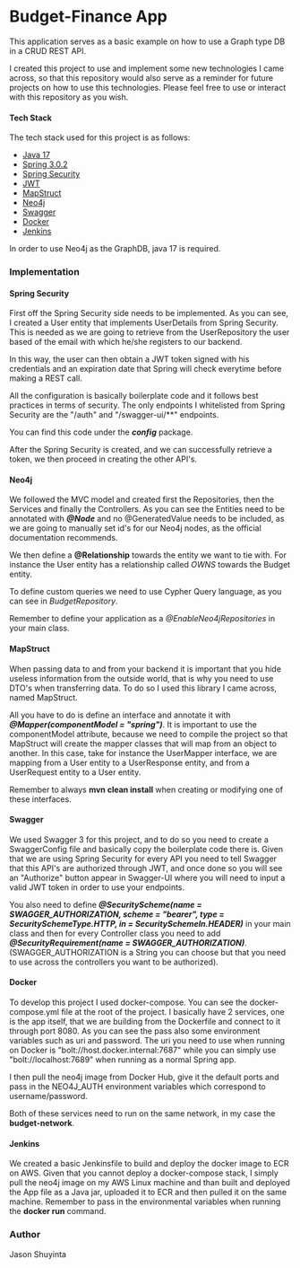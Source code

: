 # Budget-Finance App

This application serves as a basic example on how to use a Graph type DB in a CRUD REST API.

I created this project to use and implement some new technologies I came across, so that this repository would also
serve as a reminder for future projects on how to use this technologies. Please feel free to use or interact with this
repository as you wish.

#### Tech Stack

The tech stack used for this project is as follows:
- [Java 17](https://www.oracle.com/java/technologies/javase/jdk17-archive-downloads.html)
- [Spring 3.0.2](https://spring.io/quickstart)
- [Spring Security](https://docs.spring.io/spring-security/reference/index.html) 
- [JWT](https://jwt.io/)
- [MapStruct](https://mapstruct.org/)
- [Neo4j](https://neo4j.com/)
- [Swagger](https://swagger.io/)
- [Docker](https://www.docker.com/)
- [Jenkins](https://www.jenkins.io/)

In order to use Neo4j as the GraphDB, java 17 is required.

### Implementation

#### Spring Security
First off the Spring Security side needs to be implemented. As you can see, I created a User entity
that implements UserDetails from Spring Security. This is needed as we are going to retrieve from the UserRepository
the user based of the email with which he/she registers to our backend.

In this way, the user can then obtain a JWT token signed with his credentials and an expiration date that
Spring will check everytime before making a REST call. 

All the configuration is basically boilerplate code and it follows best practices in terms of security.
The only endpoints I whitelisted from Spring Security are the "/auth" and "/swagger-ui/**" endpoints.

You can find this code under the ***config*** package. 

After the Spring Security is created, and we can successfully retrieve a token, we then proceed in creating
the other API's. 

#### Neo4j
We followed the MVC model and created first the Repositories, then the Services and finally the Controllers.
As you can see the Entities need to be annotated with ***@Node*** and no @GeneratedValue needs to be included, as
we are going to manually set id's for our Neo4j nodes, as the official documentation recommends.

We then define a **@Relationship** towards the entity we want to tie with. For instance the User entity has a 
relationship called *OWNS* towards the Budget entity.

To define custom queries we need to use Cypher Query language, as you can see in *BudgetRepository*.

Remember to define your application as a *@EnableNeo4jRepositories* in your main class.

#### MapStruct
When passing data to and from your backend it is important that you hide useless information from the outside world,
that is why you need to use DTO's when transferring data. To do so I used this library I came across,
named MapStruct. 

All you have to do is define an interface and annotate it with ***@Mapper(componentModel = "spring")***.
It is important to use the componentModel attribute, because we need to compile the project so that MapStruct
will create the mapper classes that will map from an object to another. In this case, take for instance the UserMapper
interface, we are mapping from a User entity to a UserResponse entity, and from a UserRequest entity to a User entity.

Remember to always **mvn clean install** when creating or modifying one of these interfaces. 

#### Swagger
We used Swagger 3 for this project, and to do so you need to create a SwaggerConfig file and basically copy the
boilerplate code there is. 
Given that we are using Spring Security for every API you need to tell Swagger that this API's are authorized through
JWT, and once done so you will see an "Authorize" button appear in Swagger-UI where you will need to input a 
valid JWT token in order to use your endpoints.

You also need to define ***@SecurityScheme(name = SWAGGER_AUTHORIZATION, scheme = "bearer", type = SecuritySchemeType.HTTP, in = SecuritySchemeIn.HEADER)***
in your main class and then for every Controller class you need to add ***@SecurityRequirement(name = SWAGGER_AUTHORIZATION)***.
(SWAGGER_AUTHORIZATION is a String you can choose but that you need to use across the controllers you want to be authorized).

#### Docker
To develop this project I used docker-compose.
You can see the docker-compose.yml file at the root of the project. I basically have 2 services, one is the 
app itself, that we are building from the Dockerfile and connect to it through port 8080.
As you can see the pass also some environment variables such as uri and password. 
The uri you need to use when running on Docker is "bolt://host.docker.internal:7687" while you can simply use
"bolt://localhost:7689" when running as a normal Spring app.

I then pull the neo4j image from Docker Hub, give it the default ports and pass in the NEO4J_AUTH environment
variables which correspond to username/password.

Both of these services need to run on the same network, in my case the **budget-network**.

#### Jenkins
We created a basic Jenkinsfile to build and deploy the docker image to ECR on AWS. 
Given that you cannot deploy a docker-compose stack, I simply pull the neo4j image on my AWS Linux machine
and than built and deployed the App file as a Java jar, uploaded it to ECR and then pulled it on the same machine.
Remember to pass in the environmental variables when running the **docker run** command.

### Author
Jason Shuyinta